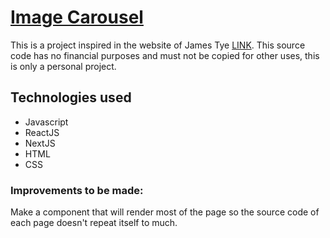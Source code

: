 <h1><a href="https://image-carousel-three.vercel.app/">Image Carousel</a></h1>
This is a project inspired in the website of James Tye <a href="https://jamestye.com/">LINK</a>.
This source code has no financial purposes and must not be copied for other uses, this is only
a personal project.
<h2>Technologies used</h2>
<ul>
  <li>Javascript</li>
  <li>ReactJS</li>
  <li>NextJS</li>
  <li>HTML</li>
  <li>CSS</li>
</ul>
<h3>Improvements to be made:</h3>
Make a component that will render most of the page so the source code of each
page doesn't repeat itself to much.
